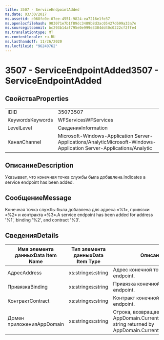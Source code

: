 ```yaml
---
title: 3507 - ServiceEndpointAdded
ms.date: 03/30/2017
ms.assetid: c068fc0e-07ee-4551-9824-ea7216e1fe37
ms.openlocfilehash: 903071e7b1f89dc3489b8d3ac05427d699a33a7e
ms.sourcegitcommit: bc293b14af795e0e999e3304dd40c0222cf2ffe4
ms.translationtype: MT
ms.contentlocale: ru-RU
ms.lasthandoff: 11/26/2020
ms.locfileid: "96240762"
---
```

# <a name="3507---serviceendpointadded"></a><span data-ttu-id="518d4-102">3507 - ServiceEndpointAdded</span><span class="sxs-lookup"><span data-stu-id="518d4-102">3507 - ServiceEndpointAdded</span></span>

## <a name="properties"></a><span data-ttu-id="518d4-103">Свойства</span><span class="sxs-lookup"><span data-stu-id="518d4-103">Properties</span></span>  
  
|||  
|-|-|  
|<span data-ttu-id="518d4-104">ID</span><span class="sxs-lookup"><span data-stu-id="518d4-104">ID</span></span>|<span data-ttu-id="518d4-105">3507</span><span class="sxs-lookup"><span data-stu-id="518d4-105">3507</span></span>|  
|<span data-ttu-id="518d4-106">Keywords</span><span class="sxs-lookup"><span data-stu-id="518d4-106">Keywords</span></span>|<span data-ttu-id="518d4-107">WFServices</span><span class="sxs-lookup"><span data-stu-id="518d4-107">WFServices</span></span>|  
|<span data-ttu-id="518d4-108">Level</span><span class="sxs-lookup"><span data-stu-id="518d4-108">Level</span></span>|<span data-ttu-id="518d4-109">Сведения</span><span class="sxs-lookup"><span data-stu-id="518d4-109">Information</span></span>|  
|<span data-ttu-id="518d4-110">Канал</span><span class="sxs-lookup"><span data-stu-id="518d4-110">Channel</span></span>|<span data-ttu-id="518d4-111">Microsoft-Windows-Application Server-Applications/Analytic</span><span class="sxs-lookup"><span data-stu-id="518d4-111">Microsoft-Windows-Application Server-Applications/Analytic</span></span>|  
  
## <a name="description"></a><span data-ttu-id="518d4-112">Описание</span><span class="sxs-lookup"><span data-stu-id="518d4-112">Description</span></span>  

 <span data-ttu-id="518d4-113">Указывает, что конечная точка службы была добавлена.</span><span class="sxs-lookup"><span data-stu-id="518d4-113">Indicates a service endpoint has been added.</span></span>  
  
## <a name="message"></a><span data-ttu-id="518d4-114">Сообщение</span><span class="sxs-lookup"><span data-stu-id="518d4-114">Message</span></span>  

 <span data-ttu-id="518d4-115">Конечная точка службы была добавлена для адреса «%1», привязки «%2» и контракта «%3».</span><span class="sxs-lookup"><span data-stu-id="518d4-115">A service endpoint has been added for address '%1', binding '%2', and contract '%3'.</span></span>  
  
## <a name="details"></a><span data-ttu-id="518d4-116">Сведения</span><span class="sxs-lookup"><span data-stu-id="518d4-116">Details</span></span>  
  
|<span data-ttu-id="518d4-117">Имя элемента данных</span><span class="sxs-lookup"><span data-stu-id="518d4-117">Data Item Name</span></span>|<span data-ttu-id="518d4-118">Тип элемента данных</span><span class="sxs-lookup"><span data-stu-id="518d4-118">Data Item Type</span></span>|<span data-ttu-id="518d4-119">Описание</span><span class="sxs-lookup"><span data-stu-id="518d4-119">Description</span></span>|  
|--------------------|--------------------|-----------------|  
|<span data-ttu-id="518d4-120">Адрес</span><span class="sxs-lookup"><span data-stu-id="518d4-120">Address</span></span>|<span data-ttu-id="518d4-121">xs:string</span><span class="sxs-lookup"><span data-stu-id="518d4-121">xs:string</span></span>|<span data-ttu-id="518d4-122">Адрес конечной точки.</span><span class="sxs-lookup"><span data-stu-id="518d4-122">The address of the endpoint.</span></span>|  
|<span data-ttu-id="518d4-123">Привязка</span><span class="sxs-lookup"><span data-stu-id="518d4-123">Binding</span></span>|<span data-ttu-id="518d4-124">xs:string</span><span class="sxs-lookup"><span data-stu-id="518d4-124">xs:string</span></span>|<span data-ttu-id="518d4-125">Привязка конечной точки.</span><span class="sxs-lookup"><span data-stu-id="518d4-125">The binding of the endpoint.</span></span>|  
|<span data-ttu-id="518d4-126">Контракт</span><span class="sxs-lookup"><span data-stu-id="518d4-126">Contract</span></span>|<span data-ttu-id="518d4-127">xs:string</span><span class="sxs-lookup"><span data-stu-id="518d4-127">xs:string</span></span>|<span data-ttu-id="518d4-128">Контракт конечной точки.</span><span class="sxs-lookup"><span data-stu-id="518d4-128">The contract of the endpoint.</span></span>|  
|<span data-ttu-id="518d4-129">Домен приложения</span><span class="sxs-lookup"><span data-stu-id="518d4-129">AppDomain</span></span>|<span data-ttu-id="518d4-130">xs:string</span><span class="sxs-lookup"><span data-stu-id="518d4-130">xs:string</span></span>|<span data-ttu-id="518d4-131">Строка, возвращаемая AppDomain.CurrentDomain.FriendlyName.</span><span class="sxs-lookup"><span data-stu-id="518d4-131">The string returned by AppDomain.CurrentDomain.FriendlyName.</span></span>|
